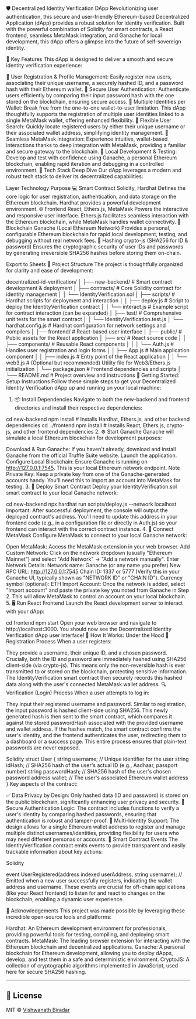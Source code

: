 🛡️ Decentralized Identity Verification DApp
Revolutionizing user authentication, this secure and user-friendly Ethereum-based Decentralized Application (dApp) provides a robust solution for identity verification. Built with the powerful combination of Solidity for smart contracts, a React frontend, seamless MetaMask integration, and Ganache for local development, this dApp offers a glimpse into the future of self-sovereign identity.

🚀 Key Features
This dApp is designed to deliver a smooth and secure identity verification experience:

🧾 User Registration & Profile Management: Easily register new users, associating their unique username, a securely hashed ID, and a password hash with their Ethereum wallet.
🔐 Secure User Authentication: Authenticate users efficiently by comparing their input password hash with the one stored on the blockchain, ensuring secure access.
🔄 Multiple Identities per Wallet: Break free from the one-to-one wallet-to-user limitation. This dApp thoughtfully supports the registration of multiple user identities linked to a single MetaMask wallet, offering enhanced flexibility.
🔎 Flexible User Search: Quickly locate registered users by either their unique username or their associated wallet address, simplifying identity management.
🦊 Seamless MetaMask Integration: Experience intuitive, wallet-based interactions thanks to deep integration with MetaMask, providing a familiar and secure gateway to the blockchain.
🧪 Local Development & Testing: Develop and test with confidence using Ganache, a personal Ethereum blockchain, enabling rapid iteration and debugging in a controlled environment.
🧰 Tech Stack Deep Dive
Our dApp leverages a modern and robust tech stack to deliver its decentralized capabilities:

Layer	Technology	Purpose
💻 Smart Contract	Solidity, Hardhat	Defines the core logic for user registration, authentication, and data storage on the Ethereum blockchain. Hardhat provides a powerful development environment.
🌐 Frontend	React, Ethers.js, MetaMask	Powers the interactive and responsive user interface. Ethers.js facilitates seamless interaction with the Ethereum blockchain, while MetaMask handles wallet connectivity.
🔗 Blockchain	Ganache (Local Ethereum Network)	Provides a personal, configurable Ethereum blockchain for rapid local development, testing, and debugging without real network fees.
🧠 Hashing	crypto-js (SHA256 for ID & password)	Ensures the cryptographic security of user IDs and passwords by generating irreversible SHA256 hashes before storing them on-chain.

Export to Sheets
📁 Project Structure
The project is thoughtfully organized for clarity and ease of development:

decentralized-id-verification/
│
├── new-backend/              # Smart contract development & deployment
│   ├── contracts/            # Core Solidity contract for identity management
│   │   └── IdentityVerification.sol
│   ├── scripts/              # Hardhat scripts for deployment and interaction
│   │   ├── deploy.js         # Script to deploy the IdentityVerification contract
│   │   └── interact.js       # Example script for contract interaction (can be expanded)
│   ├── test/                 # Comprehensive unit tests for the smart contract
│   │   └── IdentityVerification.test.js
│   └── hardhat.config.js     # Hardhat configuration for network settings and compilers
│
├── frontend/                 # React-based user interface
│   ├── public/               # Public assets for the React application
│   ├── src/                  # React source code
│   │   ├── components/       # Reusable React components
│   │   │   └── Auth.js       # Handles user registration and login forms
│   │   ├── App.js            # Main application component
│   │   ├── index.js          # Entry point of the React application
│   │   └── web3.js           # (Optional but recommended) Utility file for Web3/Ethers.js initialization
│   └── package.json          # Frontend dependencies and scripts
│
└── README.md                 # Project overview and instructions
🔧 Getting Started: Setup Instructions
Follow these simple steps to get your Decentralized Identity Verification dApp up and running on your local machine:

1. 📦 Install Dependencies
Navigate to both the new-backend and frontend directories and install their respective dependencies:

cd new-backend
npm install # Installs Hardhat, Ethers.js, and other backend dependencies
cd ../frontend
npm install # Installs React, Ethers.js, crypto-js, and other frontend dependencies
2. ⚙️ Start Ganache
Ganache will simulate a local Ethereum blockchain for development purposes:

Download & Run Ganache: If you haven't already, download and install Ganache from the official Truffle Suite website. Launch the application.
Configure Local Blockchain: Ensure Ganache is running on http://127.0.0.1:7545. This is your local Ethereum network endpoint.
Note Private Key: Keep a private key from one of the Ganache-generated accounts handy. You'll need this to import an account into MetaMask for testing.
3. 🚀 Deploy Smart Contract
Deploy your IdentityVerification.sol smart contract to your local Ganache network:

cd new-backend
npx hardhat run scripts/deploy.js --network localhost
Important: After successful deployment, the console will output the deployed contract's address. You'll need to update this address in your frontend code (e.g., in a configuration file or directly in Auth.js) so your frontend can interact with the correct contract instance.
4. 🧠 Connect MetaMask
Configure MetaMask to connect to your local Ganache network:

Open MetaMask: Access the MetaMask extension in your web browser.
Add Custom Network: Click on the network dropdown (usually "Ethereum Mainnet") and select "Add Network" -> "Add a network manually".
Enter Network Details:
Network name: Ganache (or any name you prefer)
New RPC URL: http://127.0.0.1:7545
Chain ID: 1337 or 5777 (Verify this in your Ganache UI, typically shown as "NETWORK ID" or "CHAIN ID").
Currency symbol (optional): ETH
Import Account: Once the network is added, select "Import account" and paste the private key you noted from Ganache in Step 2. This will allow MetaMask to control an account on your local blockchain.
5. 🖥️ Run React Frontend
Launch the React development server to interact with your dApp:

cd frontend
npm start
Open your web browser and navigate to http://localhost:3000. You should now see the Decentralized Identity Verification dApp user interface!
🔐 How It Works: Under the Hood
🧾 Registration Process
When a user registers:

They provide a username, their unique ID, and a chosen password.
Crucially, both the ID and password are immediately hashed using SHA256 client-side (via crypto-js). This means only the non-reversible hash is ever transmitted to or stored on the blockchain, protecting sensitive information.
The IdentityVerification smart contract then securely records this hashed data along with the user's connected MetaMask wallet address.
🔍 Verification (Login) Process
When a user attempts to log in:

They input their registered username and password.
Similar to registration, the input password is hashed client-side using SHA256.
This newly generated hash is then sent to the smart contract, which compares it against the stored passwordHash associated with the provided username and wallet address.
If the hashes match, the smart contract confirms the user's identity, and the frontend authenticates the user, redirecting them to a dashboard or a success page. This entire process ensures that plain-text passwords are never exposed.

Solidity
struct User {
    string username;       // Unique identifier for the user
    string idHash;         // SHA256 hash of the user's actual ID (e.g., Aadhaar, passport number)
    string passwordHash;   // SHA256 hash of the user's chosen password
    address wallet;        // The user's associated Ethereum wallet address
}
Key aspects of the contract:

✅ Data Privacy by Design: Only hashed data (ID and password) is stored on the public blockchain, significantly enhancing user privacy and security.
🔐 Secure Authentication Logic: The contract includes functions to verify a user's identity by comparing hashed passwords, ensuring that authentication is robust and tamper-proof.
🧾 Multi-Identity Support: The design allows for a single Ethereum wallet address to register and manage multiple distinct usernames/identities, providing flexibility for users who may need different personas or accounts.
📢 Smart Contract Events
The IdentityVerification contract emits events to provide transparent and easily trackable information about key actions:

Solidity

event UserRegistered(address indexed userAddress, string username);
// Emitted when a new user successfully registers, indicating the wallet address and username.
These events are crucial for off-chain applications (like your React frontend) to listen for and react to changes on the blockchain, enabling a dynamic user experience.

🤝 Acknowledgements
This project was made possible by leveraging these incredible open-source tools and platforms:

Hardhat: An Ethereum development environment for professionals, providing powerful tools for testing, compiling, and deploying smart contracts.
MetaMask: The leading browser extension for interacting with the Ethereum blockchain and decentralized applications.
Ganache: A personal blockchain for Ethereum development, allowing you to deploy dApps, develop, and test them in a safe and deterministic environment.
CryptoJS: A collection of cryptographic algorithms implemented in JavaScript, used here for secure SHA256 hashing.

---
## 📄 License

MIT © [Vishwanath Biradar](https://github.com/vishwanath090)
